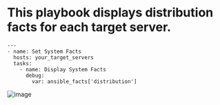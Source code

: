 # This playbook displays distribution facts for each target server.

```
---
- name: Set System Facts
  hosts: your_target_servers
  tasks:
    - name: Display System Facts
      debug:
        var: ansible_facts['distribution']
```

![image](https://github.com/balajisomasale/10-Days-of-Ansible-Playbooks/assets/35003840/2cee986d-e17a-43a8-bbec-831c43aa0e41)

